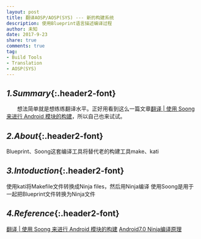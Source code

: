 ```yaml
---
layout: post
title: 翻译AOSP/AOSP(SYS) --- 新的构建系统
description: 使用Blueprint语言描述编译过程
author: 未知
date: 2017-9-23
share: true
comments: true
tag:
- Build Tools
- Translation
- AOSP(SYS)
---
```

## *1.Summary*{:.header2-font}
&emsp;&emsp;想法简单就是想练练翻译水平。正好用看到这么一篇文章[翻译 | 使用 Soong 来进行 Android 模块的构建](http://www.10tiao.com/html/685/201704/2649516116/1.html)，所以自己也来试试。
## *2.About*{:.header2-font}
Blueprint、Soong这套编译工具将替代老的构建工具make、kati

## *3.Intoduction*{:.header2-font}

使用kati将Makefile文件转换成Ninja files，然后用Ninja编译
使用Soong是用于一起把Blueprint文件转换为Ninja文件

## *4.Reference*{:.header2-font}
[翻译 | 使用 Soong 来进行 Android 模块的构建](http://www.10tiao.com/html/685/201704/2649516116/1.html)
[Android7.0 Ninja编译原理](http://blog.csdn.net/chaoy1116/article/details/53063082)
